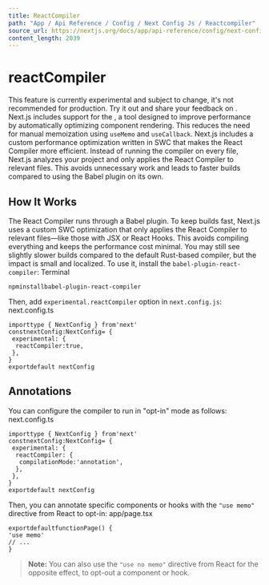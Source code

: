 ```yaml
---
title: ReactCompiler
path: "App / Api Reference / Config / Next Config Js / Reactcompiler"
source_url: https://nextjs.org/docs/app/api-reference/config/next-config-js/reactCompiler
content_length: 2039
---
```


# reactCompiler
This feature is currently experimental and subject to change, it's not recommended for production. Try it out and share your feedback on .
Next.js includes support for the , a tool designed to improve performance by automatically optimizing component rendering. This reduces the need for manual memoization using `useMemo` and `useCallback`.
Next.js includes a custom performance optimization written in SWC that makes the React Compiler more efficient. Instead of running the compiler on every file, Next.js analyzes your project and only applies the React Compiler to relevant files. This avoids unnecessary work and leads to faster builds compared to using the Babel plugin on its own.
## How It Works
The React Compiler runs through a Babel plugin. To keep builds fast, Next.js uses a custom SWC optimization that only applies the React Compiler to relevant files—like those with JSX or React Hooks.
This avoids compiling everything and keeps the performance cost minimal. You may still see slightly slower builds compared to the default Rust-based compiler, but the impact is small and localized.
To use it, install the `babel-plugin-react-compiler`:
Terminal
```
npminstallbabel-plugin-react-compiler
```

Then, add `experimental.reactCompiler` option in `next.config.js`:
next.config.ts
```
importtype { NextConfig } from'next'
constnextConfig:NextConfig= {
 experimental: {
  reactCompiler:true,
 },
}
exportdefault nextConfig
```

## Annotations
You can configure the compiler to run in "opt-in" mode as follows:
next.config.ts
```
importtype { NextConfig } from'next'
constnextConfig:NextConfig= {
 experimental: {
  reactCompiler: {
   compilationMode:'annotation',
  },
 },
}
exportdefault nextConfig
```

Then, you can annotate specific components or hooks with the `"use memo"` directive from React to opt-in:
app/page.tsx
```
exportdefaultfunctionPage() {
'use memo'
// ...
}
```

> **Note:** You can also use the `"use no memo"` directive from React for the opposite effect, to opt-out a component or hook.
